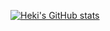 [![Heki's GitHub stats](https://github-readme-stats.vercel.app/api?username=hekifloof&theme=synthwave&show_icons=true)](https://github.com/anuraghazra/github-readme-stats)

